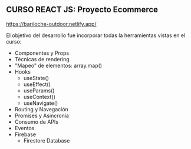 ## CURSO REACT JS: Proyecto Ecommerce

https://bariloche-outdoor.netlify.app/

El objetivo del desarrollo fue incorporar todas la herramientas vistas en el curso:
 
* Componentes y Props
* Técnicas de rendering
* "Mapeo" de elementos: array.map()
* Hooks
  *  useState()
  *  useEffect() 
  *  useParams()
  *  useContext()
  *  useNavigate() 
* Routing y Navegación 
* Promises y Asincronía
* Consumo de APIs
* Eventos
* Firebase
  *  Firestore Database



